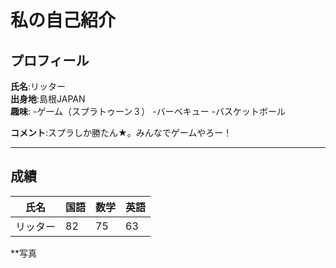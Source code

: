 # 私の自己紹介

## プロフィール  
**氏名**:リッター  
**出身地**:島根JAPAN  
**趣味**:
-ゲーム（スプラトゥーン３）
-バーベキュー
-バスケットボール

**コメント**:スプラしか勝たん★。みんなでゲームやろー！

***
## 成績
|氏名|国語|数学|英語|
|--|--|--|--|
|リッター|82|75|63|

**写真
